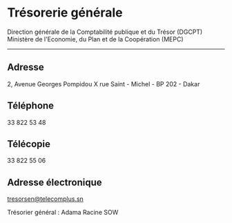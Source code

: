 # Trésorerie générale

Direction générale de la Comptabilité publique et du Trésor (DGCPT)  
Ministère de l'Economie, du Plan et de la Coopération (MEPC)  

-------------------------------------------------------------------------------------------------------------------------------------

**Adresse**
-----------

2, Avenue Georges Pompidou X rue Saint - Michel - BP 202 - Dakar

**Téléphone**
-------------

33 822 53 48

**Télécopie**
-------------

33 822 55 06

**Adresse électronique**
------------------------

[tresorsen@telecomplus.sn](../../../services/tresorsentelecomplussn.md)

Trésorier général : Adama Racine SOW